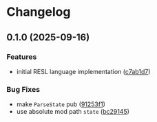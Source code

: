 # Changelog

## 0.1.0 (2025-09-16)


### Features

* initial RESL language implementation ([c7ab1d7](https://github.com/decipher3114/resl/commit/c7ab1d7c906d3b14bb469a2c70c8a8380d0900d4))


### Bug Fixes

* make `ParseState` pub ([91253f1](https://github.com/decipher3114/resl/commit/91253f1ce5fa6aad9ed24fd764a5e9b17f43af0d))
* use absolute mod path `state` ([bc29145](https://github.com/decipher3114/resl/commit/bc29145deb3024ade7f51d58cba534bc230af869))
